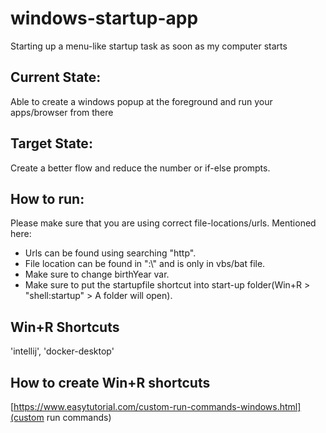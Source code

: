 # windows-startup-app
Starting up a menu-like startup task as soon as my computer starts

## Current State:
Able to create a windows popup at the foreground and run your apps/browser from there

## Target State:
Create a better flow and reduce the number or if-else prompts.

## How to run:
Please make sure that you are using correct file-locations/urls. Mentioned here:
- Urls can be found using searching "http".
- File location can be found in ":\\" and is only in vbs/bat file.
- Make sure to change birthYear var.
- Make sure to put the startupfile shortcut into start-up folder(Win+R > "shell:startup" > A folder will open).

## Win+R Shortcuts
'intellij', 'docker-desktop'

## How to create Win+R shortcuts
[https://www.easytutorial.com/custom-run-commands-windows.html](custom run commands)
